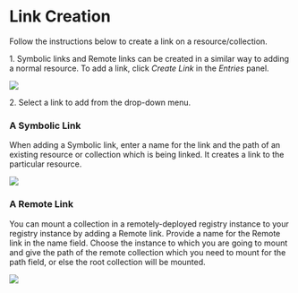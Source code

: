 # Link Creation

Follow the instructions below to create a link on a resource/collection.

1\. Symbolic links and Remote links can be created in a similar way to
adding a normal resource. To add a link, click *Create Link* in the
*Entries* panel.

![](../../assets/img/53125535/53287666.png)

2\. Select a link to add from the drop-down menu.

### A Symbolic Link

When adding a Symbolic link, enter a name for the link and the path of
an existing resource or collection which is being linked. It creates a
link to the particular resource.

![](../../assets/img/53125535/53287665.png)

### A Remote Link

You can mount a collection in a remotely-deployed registry instance to
your registry instance by adding a Remote link. Provide a name for the
Remote link in the name field. Choose the instance to which you are
going to mount and give the path of the remote collection which you need
to mount for the path field, or else the root collection will be
mounted.

![](../../assets/img/53125535/53287667.png)
